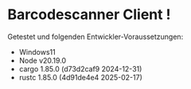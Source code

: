 # Barcodescanner Client !

Getestet und folgenden Entwickler-Voraussetzungen:
- Windows11
- Node v20.19.0
- cargo 1.85.0 (d73d2caf9 2024-12-31)
- rustc 1.85.0 (4d91de4e4 2025-02-17)
